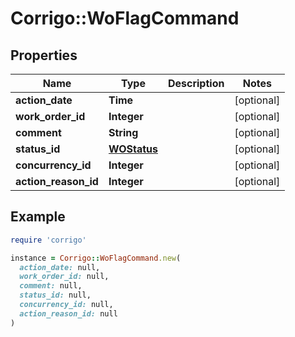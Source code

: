 # Corrigo::WoFlagCommand

## Properties

| Name | Type | Description | Notes |
| ---- | ---- | ----------- | ----- |
| **action_date** | **Time** |  | [optional] |
| **work_order_id** | **Integer** |  | [optional] |
| **comment** | **String** |  | [optional] |
| **status_id** | [**WOStatus**](WOStatus.md) |  | [optional] |
| **concurrency_id** | **Integer** |  | [optional] |
| **action_reason_id** | **Integer** |  | [optional] |

## Example

```ruby
require 'corrigo'

instance = Corrigo::WoFlagCommand.new(
  action_date: null,
  work_order_id: null,
  comment: null,
  status_id: null,
  concurrency_id: null,
  action_reason_id: null
)
```

